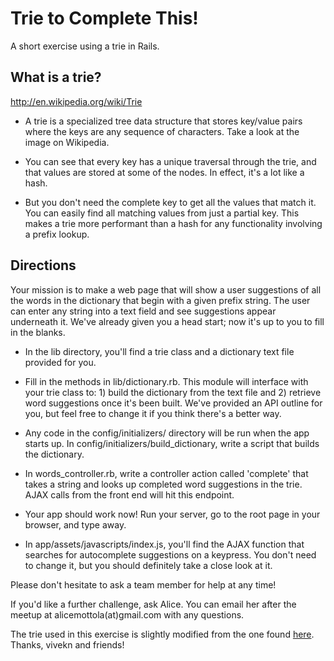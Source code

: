 # Trie to Complete This!

A short exercise using a trie in Rails.

## What is a trie?

http://en.wikipedia.org/wiki/Trie

* A trie is a specialized tree data structure that stores key/value pairs where the keys are any sequence of characters. Take a look at the image on Wikipedia.

* You can see that every key has a unique traversal through the trie, and that values are stored at some of the nodes. In effect, it's a lot like a hash.

* But you don't need the complete key to get all the values that match it. You can easily find all matching values from just a partial key. This makes a trie more performant than a hash for any functionality involving a prefix lookup.

## Directions

Your mission is to make a web page that will show a user suggestions of all the words in the dictionary that begin with a given prefix string. The user can enter any string into a text field and see suggestions appear underneath it. We've already given you a head start; now it's up to you to fill in the blanks.

* In the lib directory, you'll find a trie class and a dictionary text file provided for you.

* Fill in the methods in lib/dictionary.rb. This module will interface with your trie class to: 1) build the dictionary from the text file and 2) retrieve word suggestions once it's been built. We've provided an API outline for you, but feel free to change it if you think there's a better way.

* Any code in the config/initializers/ directory will be run when the app starts up. In config/initializers/build_dictionary, write a script that builds the dictionary.

* In words_controller.rb, write a controller action called 'complete' that takes a string and looks up completed word suggestions in the trie. AJAX calls from the front end will hit this endpoint.

* Your app should work now! Run your server, go to the root page in your browser, and type away.

* In app/assets/javascripts/index.js, you'll find the AJAX function that searches for autocomplete suggestions on a keypress. You don't need to change it, but you should definitely take a close look at it.

Please don't hesitate to ask a team member for help at any time!

If you'd like a further challenge, ask Alice. You can email her after the meetup at alicemottola(at)gmail.com with any questions.

The trie used in this exercise is slightly modified from the one found [here](https://github.com/vivekn/autocomplete). Thanks, vivekn and friends!
